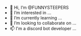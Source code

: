 - 👋 Hi, I’m @FUNNYSTEEPERS
- 👀 I’m interested in ...
- 🌱 I’m currently learning ...
- 💞️ I’m looking to collaborate on ...
- 📫 I'm a discord bot developer ...
<!---
FUNNYSTEEPERS/FUNNYSTEEPERS is a ✨ special ✨ repository because its `README.md` (this file) appears on your GitHub profile.
You can click the Preview link to take a look at your changes.
--->
